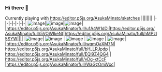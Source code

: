 ### Hi there 👋

<!--
Some maybe useful projects:

- [integral with steps, offline && fast && TeX Output](https://github.com/asukaminato0721/IntWithStepsOfTeXForm)
  - online choice https://www.integral-calculator.com/
  - wolfree alpha https://wolfreealpha.gitlab.io/
- [GeoGebra manual](https://github.com/asukaminato0721/GGB2MMA)
- [Sympy with examples](https://github.com/asukaminato0721/PyF1)
- [GeoGebra function table](https://github.com/asukaminato0721/GGB2MMA)
- [Auto generate srt offline with whisper.cpp](https://github.com/asukaminato0721/autosrt)
  - online choice https://huggingface.co/spaces/sanchit-gandhi/whisper-jax

<details>
    <summary>I use, I PR</summary>
    p5.js, p5.ts(maintainer), fish-shell, ggml, ctool, sympy...
</details>


Here are some ideas to get you started:

- 🌱 I am currently looking for job.

- 🔭 I’m currently working on ...
- 👯 I’m looking to collaborate on ...
- 🤔 I’m looking for help with ...
- 😄 Pronouns: ...
- ⚡ Fun fact: ...
- 💬 Ask me about GeoGebra


🌟 **My Skills**  

OS ![](https://img.shields.io/badge/-ArchLinux-3e74a2?style=flat-square&logo=ArchLinux&logoColor=fff)
![](https://img.shields.io/badge/-Kubuntu-3e74a2?style=flat-square&logo=Kubuntu&logoColor=fff)
![](https://img.shields.io/badge/-Debian-3e74a2?style=flat-square&logo=Debian&logoColor=fff)

Editor ![](https://img.shields.io/badge/-VisualStudioCode-3e74a2?style=flat-square&logo=VisualStudioCode&logoColor=fff)
![](https://img.shields.io/badge/-Neovim-3e74a2?style=flat-square&logo=Neovim&logoColor=fff)

Language ![](https://img.shields.io/badge/-TypeScript-3e74a2?style=flat-square&logo=TypeScript&logoColor=fff)
![](https://img.shields.io/badge/-React-3e74a2?style=flat-square&logo=React&logoColor=fff)
![](https://img.shields.io/badge/-JavaScript-3e74a2?style=flat-square&logo=JavaScript&logoColor=fff)
![](https://img.shields.io/badge/-Svelte-3e74a2?style=flat-square&logo=Svelte&logoColor=fff)
![](https://img.shields.io/badge/-Python-3e74a2?style=flat-square&logo=Python&logoColor=fff)
![](https://img.shields.io/badge/-Mathematica-3e74a2?style=flat-square&logo=Wolfram&logoColor=fff)
![](https://img.shields.io/badge/-C%2B%2B-3e74a2?style=flat-square&logo=C%2B%2B&logoColor=fff)
![](https://img.shields.io/badge/-C-3e74a2?style=flat-square&logo=C&logoColor=fff)
![](https://img.shields.io/badge/-Rust-3e74a2?style=flat-square&logo=Rust&logoColor=fff)

<!--![](https://img.shields.io/badge/-CSS3-3e74a2?style=flat-square&logo=CSS3&logoColor=fff)
<!--
-->

Currently playing with https://editor.p5js.org/AsukaMinato/sketches
||||||||
|-|-|-|-|-|-|-|
![image](https://github.com/asukaminato0721/asukaminato0721/assets/30024051/ecca0ced-2f84-4a46-ad98-1db1e684cf0a)|![image](https://github.com/asukaminato0721/asukaminato0721/assets/30024051/e7e1af0f-8216-4fcc-96e9-ea81c21f10d1)|![image](https://github.com/asukaminato0721/asukaminato0721/assets/30024051/340b85c8-9a48-4c75-95cd-f32318d58dcb)|
|https://editor.p5js.org/AsukaMinato/full/u1A4W1dDi|https://editor.p5js.org/AsukaMinato/full/5VOWIkeNt|https://editor.p5js.org/AsukaMinato/full/hMPzl5SYW||||
|![image](https://user-images.githubusercontent.com/30024051/227753060-d9db53e7-7516-4ca9-b96c-25c5abbf1309.png)| ![[image](https://editor.p5js.org/AsukaMinato/full/bH_LRJpdp)](https://user-images.githubusercontent.com/30024051/208925839-7ea8fa01-6b19-44c7-a277-f875bc9c18e9.png) | ![image](https://user-images.githubusercontent.com/30024051/208926845-8bd30945-aea6-48d5-9750-5e7cec318e1a.png) |  ![image](https://user-images.githubusercontent.com/30024051/208927651-28245c85-b092-461a-9976-f68d64c3c418.png) | ![image](https://user-images.githubusercontent.com/30024051/208927971-a3d9a1df-f100-46c8-82d2-2d5bba1cefba.png)|
|https://editor.p5js.org/AsukaMinato/full/wqmOaXM7N|      https://editor.p5js.org/AsukaMinato/full/bH_LRJpdp                 |                      https://editor.p5js.org/AsukaMinato/full/EQl9Z4QG4            |  https://editor.p5js.org/AsukaMinato/full/vDg-xtCcF   |https://editor.p5js.org/AsukaMinato/full/WaGzOmWxc|

<!-- <p align="center"> 
  Visitor count<br>
  <img src="https://profile-counter.glitch.me/asukaminato0721/count.svg" />
</p> 

The aur package I maintained: https://aur.archlinux.org/packages?K=AsukaMinato&SeB=m&O=0&SB=v&SO=d
